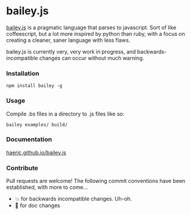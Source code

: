 bailey.js
=========
[bailey.js](http://haeric.github.io/bailey.js) is a pragmatic language that parses to javascript. Sort of like coffeescript, but a lot more inspired by python than ruby, with a focus on creating a cleaner, saner language with less flaws.

bailey.js is currently very, very work in progress, and backwards-incompatible changes can occur without much warning.

### Installation
```
npm install bailey -g
```

### Usage
Compile .bs files in a directory to .js files like so:
```
bailey examples/ build/
```

### Documentation
[haeric.github.io/bailey.js](http://haeric.github.io/bailey.js)

### Contribute
Pull requests are welcome! The following commit conventions have been established, with more to come...
* :boom: for backwards incompatible changes. Uh-oh.
* :notebook: for doc changes
